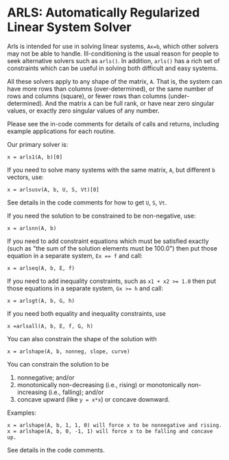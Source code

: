 # ARLS: Automatically Regularized Linear System Solver

Arls is intended for use in solving linear systems, `Ax=b`, which other solvers 
may not be able to handle. Ill-conditioning is the usual reason for people to seek
alternative solvers such as `arls()`. In addition, `arls()` has a rich set of 
constraints which can be useful in solving both difficult and easy systems.

All these solvers apply to any shape of the matrix, `A`. That is, the 
system can have more rows than columns (over-determined), or the same number
of rows and columns (square), or fewer rows than columns (under-determined). And the matrix
`A` can be full rank, or have near zero singular values, or exactly zero singular 
values of any number.

Please see the in-code comments for details of calls and returns, including example applications for each routine.

Our primary solver is:

    x = arls1(A, b)[0]

If you need to solve many systems with the same matrix, `A`, but different `b` vectors, use:

    x = arlsusv(A, b, U, S, Vt)[0]

See details in the code comments for how to get `U`, `S`, `Vt`.

If you need the solution to be constrained to be non-negative, use:

    x = arlsnn(A, b)
    
If you need to add constraint equations which must be satisfied exactly (such as
"the sum of the solution elements must be 100.0") then put those equation in a 
separate system, `Ex == f` and call:

    x = arlseq(A, b, E, f)

If you need to add inequality constraints, such as `x1 + x2 >= 1.0` then 
put those equations in a separate system, `Gx >= h` and call:

    x = arlsgt(A, b, G, h)
    
If you need both equality and inequality constraints, use

    x =arlsall(A, b, E, f, G, h) 

You can also constrain the shape of the solution with

    x = arlshape(A, b, nonneg, slope, curve)

You can constrain the solution to be 

1. nonnegative; and/or 
2. monotonically non-decreasing (i.e., rising) or monotonically non-increasing (i.e., falling); and/or 
3. concave upward (like `y = x*x`) or concave downward.

Examples: 

    x = arlshape(A, b, 1, 1, 0) will force x to be nonnegative and rising.
    x = arlshape(A, b, 0, -1, 1) will force x to be falling and concave up.

See details in the code comments.
    



